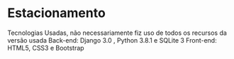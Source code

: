 # Estacionamento

Tecnologias Usadas, não necessariamente fiz uso de todos os recursos da versão usada
Back-end: Django 3.0 , Python 3.8.1 e SQLite 3
Front-end: HTML5, CSS3 e Bootstrap


